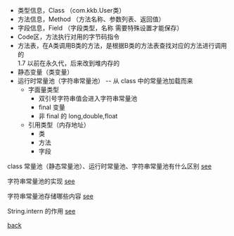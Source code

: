 - 类型信息，Class （com.kkb.User类）  
- 方法信息，Method （方法名称、参数列表、返回值）  
- 字段信息，Field （字段类型，名称 需要特殊设置才能保存）  
- Code区，方法执行对用的字节码指令  
- 方法表，在A类调用B类的方法，是根据B类的方法表查找对应的方法进行调用的  
1.7 以前在永久代，后来改到堆内存的  
- 静态变量（类变量）  
- 运行时常量池（字符串常量池） -- 从 class 中的常量池加载而来  
    - 字面量类型
        - 双引号字符串值会进入字符串常量池   
        - final 变量  
        - 非 final 的 long,double,float
    - 引用类型（内存地址）  
        - 类
        - 方法
        - 字段  

class 常量池（静态常量池）、运行时常量池、字符串常量池有什么区别 [see](2/1.md)  

字符串常量池的实现 [see](2/2.md)  

字符串常量池存储哪些内容 [see](2/3.md)  

String.intern 的作用 [see](2/4.md)  

[back](../12.md)  